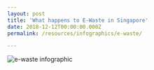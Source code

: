 ```yaml
---
layout: post
title: 'What happens to E-Waste in Singapore'
date: 2018-12-12T00:00:00.000Z
permalink: /resources/infographics/e-waste/

---
```



![e-waste infographic](/images/ewaste-infographics.jpg)

